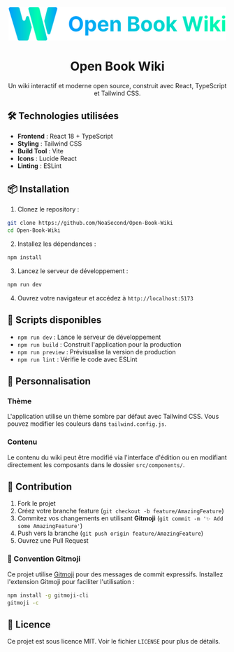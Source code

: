 <div align="center">
  <img src="public/Logo.svg" alt="Open Book Wiki Logo" width="500">
  
  # Open Book Wiki

  Un wiki interactif et moderne open source, construit avec React, TypeScript et Tailwind CSS.
</div>

## 🛠️ Technologies utilisées

- **Frontend** : React 18 + TypeScript
- **Styling** : Tailwind CSS
- **Build Tool** : Vite
- **Icons** : Lucide React
- **Linting** : ESLint

## 📦 Installation

1. Clonez le repository :
```bash
git clone https://github.com/NoaSecond/Open-Book-Wiki
cd Open-Book-Wiki
```

2. Installez les dépendances :
```bash
npm install
```

3. Lancez le serveur de développement :
```bash
npm run dev
```

4. Ouvrez votre navigateur et accédez à `http://localhost:5173`

## 🔧 Scripts disponibles

- `npm run dev` : Lance le serveur de développement
- `npm run build` : Construit l'application pour la production
- `npm run preview` : Prévisualise la version de production
- `npm run lint` : Vérifie le code avec ESLint

## 🎨 Personnalisation

### Thème
L'application utilise un thème sombre par défaut avec Tailwind CSS. Vous pouvez modifier les couleurs dans `tailwind.config.js`.

### Contenu
Le contenu du wiki peut être modifié via l'interface d'édition ou en modifiant directement les composants dans le dossier `src/components/`.

## 🤝 Contribution

1. Fork le projet
2. Créez votre branche feature (`git checkout -b feature/AmazingFeature`)
3. Commitez vos changements en utilisant **Gitmoji** (`git commit -m '✨ Add some AmazingFeature'`)
4. Push vers la branche (`git push origin feature/AmazingFeature`)
5. Ouvrez une Pull Request

### 🎨 Convention Gitmoji

Ce projet utilise [Gitmoji](https://gitmoji.dev/) pour des messages de commit expressifs.
Installez l'extension Gitmoji pour faciliter l'utilisation :
```bash
npm install -g gitmoji-cli
gitmoji -c
```

## 📝 Licence

Ce projet est sous licence MIT. Voir le fichier `LICENSE` pour plus de détails.